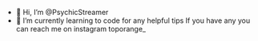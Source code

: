 - 👋 Hi, I’m @PsychicStreamer
- 🌱 I’m currently learning to code for any helpful tips
If you have any you can reach me on instagram toporange_
